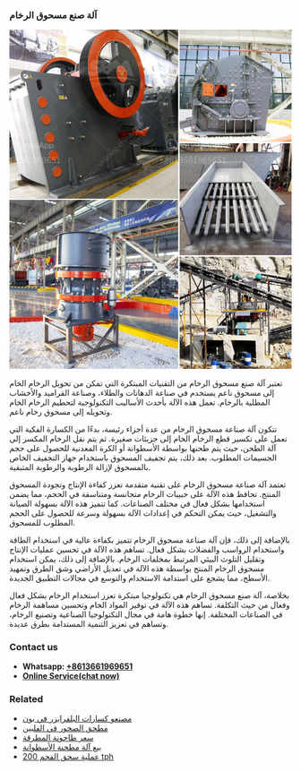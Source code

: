 <h3>آلة صنع مسحوق الرخام</h3><img src='1701746309.jpg' alt=''><p>تعتبر آلة صنع مسحوق الرخام من التقنيات المبتكرة التي تمكن من تحويل الرخام الخام إلى مسحوق ناعم يستخدم في صناعة الدهانات والطلاء، وصناعة القراميد والأخشاب المطلية بالرخام. تعمل هذه الآلة بأحدث الأساليب التكنولوجية لتحطيم الرخام الخام وتحويله إلى مسحوق رخام ناعم.</p><p>تتكون آلة صناعة مسحوق الرخام من عدة أجزاء رئيسة، بدءًا من الكسارة الفكية التي تعمل على تكسير قطع الرخام الخام إلى جزيئات صغيرة. ثم يتم نقل الرخام المكسر إلى آلة الطحن، حيث يتم طحنها بواسطة الأسطوانة أو الكرة المعدنية للحصول على حجم الجسيمات المطلوب. بعد ذلك، يتم تجفيف المسحوق باستخدام جهاز التجفيف الخاص بالمسحوق لإزالة الرطوبة والرطوبة المتبقية.</p><p>تعتمد آلة صناعة مسحوق الرخام على تقنية متقدمة تعزز كفاءة الإنتاج وتجودة المسحوق المنتج. تحافظ هذه الآلة على حبيبات الرخام متجانسة ومتناسقة في الحجم، مما يضمن استخدامها بشكل فعال في مختلف الصناعات. كما تتميز هذه الآلة بسهولة الصيانة والتشغيل، حيث يمكن التحكم في إعدادات الآلة بسهولة وسرعة للحصول على الحجم المطلوب للمسحوق.</p><p>بالإضافة إلى ذلك، فإن آلة صناعة مسحوق الرخام تتميز بكفاءة عالية في استخدام الطاقة واستخدام الرواسب والفضلات بشكل فعال. تساهم هذه الآلة في تحسين عمليات الإنتاج وتقليل التلوث البيئي المرتبط بمخلفات الرخام. بالإضافة إلى ذلك، يمكن استخدام مسحوق الرخام المنتج بواسطة هذه الآلة في تعديل الأراضي وشق الطرق وتمهيد الأسطح، مما يشجع على استدامة الاستخدام والتوسع في مجالات التطبيق الجديدة.</p><p>بخلاصة، آلة صنع مسحوق الرخام هي تكنولوجيا مبتكرة تعزز استخدام الرخام بشكل فعال وفعال من حيث التكلفة. تساهم هذه الآلة في توفير المواد الخام وتحسين مساهمة الرخام في الصناعات المختلفة. إنها خطوة هامة في مجال التكنولوجيا الصناعية وتصنيع الرخام، وتساهم في تعزيز التنمية المستدامة بطرق عديدة.</p><h3>Contact us</h3><ul><li><strong>Whatsapp:&nbsp;<a href="https://wa.me/8613661969651">+8613661969651</a></strong></li><li><a href="https://swt.shibang-china.com/?git&amp;zhl&amp;آلة صنع مسحوق الرخام"><strong>Online Service(chat now)</strong></a></li></ul><h3>Related</h3><ul><li><a href='مصنعو كسارات البلفرايزر في بون.md'>مصنعو كسارات البلفرايزر في بون</a></li><li><a href='مطحق الصخور في الفلبين.md'>مطحق الصخور في الفلبين</a></li><li><a href='سعر طاحونة المطرقة.md'>سعر طاحونة المطرقة</a></li><li><a href='بيع آلة مطحنة الأسطوانة.md'>بيع آلة مطحنة الأسطوانة</a></li><li><a href='عملية سحق الفحم 200 tph.md'>عملية سحق الفحم 200 tph</a></li></ul>